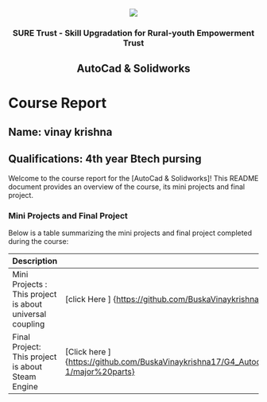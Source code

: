 <!-- PROJECT LOGO -->
<br />

<div align="center">
   <img src='https://user-images.githubusercontent.com/73131499/166115643-d3187f47-d38f-41b2-ae42-5ecbbc60de14.png' />


<h3 align="center">SURE Trust - Skill Upgradation for Rural-youth Empowerment Trust</h3>
  <h2> AutoCad & Solidworks  </h2>
</div>

# Course Report

## Name: vinay krishna

## Qualifications: 4th year Btech pursing

Welcome to the course report for the [AutoCad & Solidworks]! This README document provides an overview of the course, its mini projects and final project.

### Mini Projects and Final Project

Below is a table summarizing the mini projects and final project completed during the course:

| Description                               | Link                                    |
|-------------------------------------------|-----------------------------------------|
| Mini Projects : This project is about universal coupling    | [click Here ] {https://github.com/BuskaVinaykrishna17/G4_Autocad/tree/main/Mini%20Projects/Vinay%20Krishna/minor%201}                        |
| Final Project: This project is about Steam Engine   | [Click here ]{https://github.com/BuskaVinaykrishna17/G4_Autocad/tree/main/Final%20Capstone%20Project/Vinay%20Krishna/major%20set-1/major%20parts}                         |

